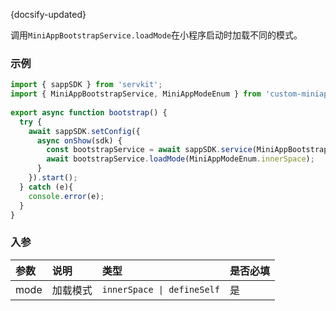 {docsify-updated}

调用`MiniAppBootstrapService.loadMode`在小程序启动时加载不同的模式。

### 示例

``` js
import { sappSDK } from 'servkit';
import { MiniAppBootstrapService, MiniAppModeEnum } from 'custom-miniapp-sdk';
 
export async function bootstrap() {
  try {
    await sappSDK.setConfig({
      async onShow(sdk) {
        const bootstrapService = await sappSDK.service(MiniAppBootstrapService);
        await bootstrapService.loadMode(MiniAppModeEnum.innerSpace);
      }
    }).start();
  } catch (e){
    console.error(e);
  }
}
```

### 入参

| 参数 | 说明 | 类型 |  是否必填 |
| :-----| :---- | :---- | :----|
| mode | 加载模式 | `innerSpace \| defineSelf` |  是 |




